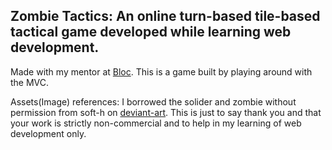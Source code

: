 ## Zombie Tactics: An online turn-based tile-based tactical game developed while learning web development.

Made with my mentor at [Bloc](http://bloc.io). This is a game built by playing around with the MVC.

Assets(Image) references: I borrowed the solider and zombie without permission from soft-h on [deviant-art](http://soft-h.deviantart.com/). This is just to say thank you and that your work is strictly non-commercial and to help in my learning of web development only.